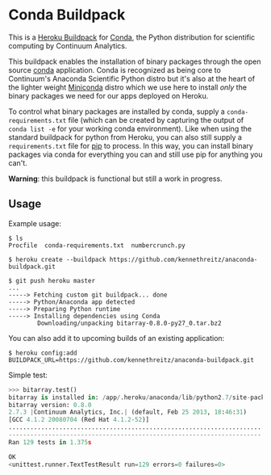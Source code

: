 Conda Buildpack
===============

This is a [Heroku Buildpack](https://devcenter.heroku.com/articles/buildpacks) for [Conda](http://conda.pydata.org/), the Python distribution for scientific computing by Continuum Analytics.

This buildpack enables the installation of binary packages through the
open source [conda](http://conda.pydata.org/) application.  Conda is
recognized as being core to Continuum's Anaconda Scientific Python distro
but it's also at the heart of the lighter weight
[Miniconda](http://conda.pydata.org/miniconda.html) distro which we use
here to install _only_ the binary packages we need for our apps deployed
on Heroku.

To control what binary packages are installed by conda, supply a
`conda-requirements.txt` file (which can be created by capturing the output
of `conda list -e` for your working conda environment).
Like when using the standard buildpack for python from Heroku, you can also
still supply a `requirements.txt` file for [pip](https://github.com/pypa/pip)
to process.  In this way, you can install binary packages via conda for
everything you can and still use pip for anything you can't.

**Warning**: this buildpack is functional but still a work in progress.

Usage
-----

Example usage:

```console
$ ls
Procfile  conda-requirements.txt  numbercrunch.py

$ heroku create --buildpack https://github.com/kennethreitz/anaconda-buildpack.git

$ git push heroku master
...
-----> Fetching custom git buildpack... done
-----> Python/Anaconda app detected
-----> Preparing Python runtime
-----> Installing dependencies using Conda
        Downloading/unpacking bitarray-0.8.0-py27_0.tar.bz2
```

You can also add it to upcoming builds of an existing application:

```console
$ heroku config:add BUILDPACK_URL=https://github.com/kennethreitz/anaconda-buildpack.git
```


Simple test:

```python
>>> bitarray.test()
bitarray is installed in: /app/.heroku/anaconda/lib/python2.7/site-packages/bitarray
bitarray version: 0.8.0
2.7.3 |Continuum Analytics, Inc.| (default, Feb 25 2013, 18:46:31)
[GCC 4.1.2 20080704 (Red Hat 4.1.2-52)]
.................................................................................................................................
----------------------------------------------------------------------
Ran 129 tests in 1.375s

OK
<unittest.runner.TextTestResult run=129 errors=0 failures=0>
```
